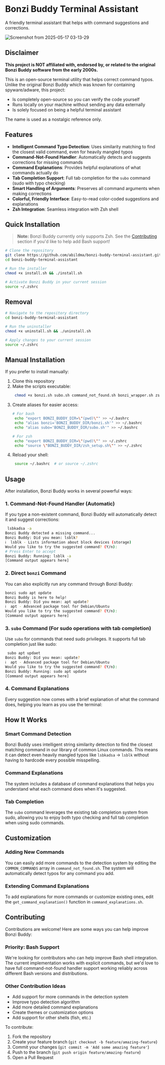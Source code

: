 # Bonzi Buddy Terminal Assistant

A friendly terminal assistant that helps with command suggestions and corrections.

![Screenshot from 2025-05-17 03-13-29](https://github.com/user-attachments/assets/1642d450-f816-4f99-af4e-34b1d2c5c7c6)


## Disclaimer

**This project is NOT affiliated with, endorsed by, or related to the original Bonzi Buddy software from the early 2000s.**

This is an open-source terminal utility that helps correct command typos. Unlike the original Bonzi Buddy which was known for containing spyware/adware, this project:
- Is completely open-source so you can verify the code yourself
- Runs locally on your machine without sending any data externally
- Is solely focused on being a helpful terminal assistant

The name is used as a nostalgic reference only.

## Features

- **Intelligent Command Typo Detection**: Uses similarity matching to find the closest valid command, even for heavily mangled typos
- **Command-Not-Found Handler**: Automatically detects and suggests corrections for missing commands
- **Command Explanations**: Provides helpful explanations of what commands actually do
- **Tab Completion Support**: Full tab completion for the `subo` command (sudo with typo checking)
- **Smart Handling of Arguments**: Preserves all command arguments when making corrections
- **Colorful, Friendly Interface**: Easy-to-read color-coded suggestions and explanations
- **Zsh Integration**: Seamless integration with Zsh shell

## Quick Installation

> **Note:** Bonzi Buddy currently only supports Zsh. See the [Contributing](#contributing) section if you'd like to help add Bash support!

```bash
# Clone the repository
git clone https://github.com/abildma/bonzi-buddy-terminal-assistant.git
cd bonzi-buddy-terminal-assistant

# Run the installer
chmod +x install.sh && ./install.sh

# Activate Bonzi Buddy in your current session
source ~/.zshrc
```

## Removal

```bash
# Navigate to the repository directory
cd bonzi-buddy-terminal-assistant

# Run the uninstaller
chmod +x uninstall.sh && ./uninstall.sh

# Apply changes to your current session
source ~/.zshrc
```

## Manual Installation

If you prefer to install manually:

1. Clone this repository
2. Make the scripts executable:
   ```bash
    chmod +x bonzi.sh subo.sh command_not_found.sh bonzi_wrapper.sh zsh_setup.sh
   ```
3. Create aliases for easier access:
   ```bash
   # For bash
    echo "export BONZI_BUDDY_DIR=\"(pwd)\"" >> ~/.bashrc
    echo "alias bonzi='BONZI_BUDDY_DIR/bonzi.sh'" >> ~/.bashrc
    echo "alias subo='BONZI_BUDDY_DIR/subo.sh'" >> ~/.bashrc
   
   # For zsh
    echo "export BONZI_BUDDY_DIR=\"(pwd)\"" >> ~/.zshrc
    echo "source \"BONZI_BUDDY_DIR/zsh_setup.sh\"" >> ~/.zshrc
   ```
4. Reload your shell:
   ```bash
    source ~/.bashrc  # or source ~/.zshrc
   ```

## Usage

After installation, Bonzi Buddy works in several powerful ways:

### 1. Command-Not-Found Handler (Automatic)

If you type a non-existent command, Bonzi Buddy will automatically detect it and suggest corrections:

```bash
 lsbkadsa -a
Bonzi Buddy detected a missing command...
Bonzi Buddy: Did you mean: lsblk?
ℹ️  lsblk - Lists information about block devices (storage)
Would you like to try the suggested command? (Y/n): 
# Press Enter to accept
Bonzi Buddy: Running: lsblk -a
[Command output appears here]
```

### 2. Direct `bonzi` Command

You can also explicitly run any command through Bonzi Buddy:

```bash
bonzi sudo apt opdate
Bonzi Buddy is here to help!
Bonzi Buddy: Did you mean: apt update?
ℹ️  apt - Advanced package tool for Debian/Ubuntu
Would you like to try the suggested command? (Y/n): 
[Command output appears here]
```

### 3. `subo` Command (For sudo operations with tab completion)

Use `subo` for commands that need sudo privileges. It supports full tab completion just like sudo:

```bash
 subo apt updaet
Bonzi Buddy: Did you mean: update?
ℹ️  apt - Advanced package tool for Debian/Ubuntu
Would you like to try the suggested command? (Y/n): 
Bonzi Buddy: Running: sudo apt update
[Command output appears here]
```

### 4. Command Explanations

Every suggestion now comes with a brief explanation of what the command does, helping you learn as you use the terminal:

## How It Works

### Smart Command Detection
Bonzi Buddy uses intelligent string similarity detection to find the closest matching command in our library of common Linux commands. This means it can detect even heavily mangled typos like `lsbkadsa` → `lsblk` without having to hardcode every possible misspelling.

### Command Explanations
The system includes a database of command explanations that helps you understand what each command does when it's suggested.

### Tab Completion
The `subo` command leverages the existing tab completion system from sudo, allowing you to enjoy both typo checking and full tab completion when using sudo commands.

## Customization

### Adding New Commands
You can easily add more commands to the detection system by editing the `COMMON_COMMANDS` array in `command_not_found.sh`. The system will automatically detect typos for any command you add.

### Extending Command Explanations
To add explanations for more commands or customize existing ones, edit the `get_command_explanation()` function in `command_explanations.sh`.

## Contributing

Contributions are welcome! Here are some ways you can help improve Bonzi Buddy:

### Priority: Bash Support
We're looking for contributors who can help improve Bash shell integration. The current implementation works with explicit commands, but we'd love to have full command-not-found handler support working reliably across different Bash versions and distributions.

### Other Contribution Ideas
- Add support for more commands in the detection system
- Improve typo detection algorithm
- Add more detailed command explanations
- Create themes or customization options
- Add support for other shells (fish, etc.)

To contribute:
1. Fork the repository
2. Create your feature branch (`git checkout -b feature/amazing-feature`)
3. Commit your changes (`git commit -m 'Add some amazing feature'`)
4. Push to the branch (`git push origin feature/amazing-feature`)
5. Open a Pull Request